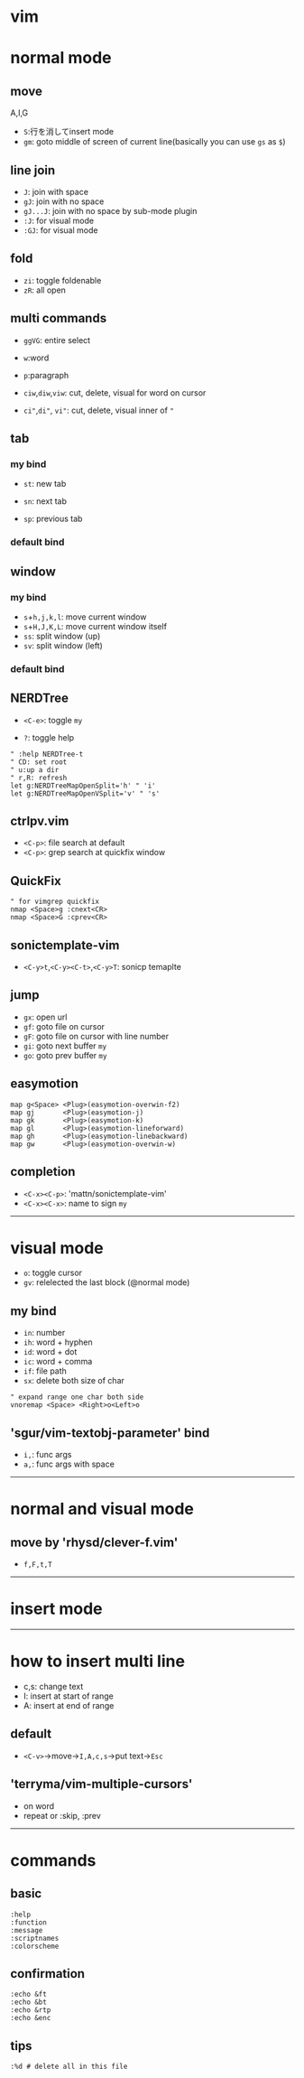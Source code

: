 # vim

# normal mode
## move
A,I,G
* `S`:行を消してinsert mode
* `gm`: goto middle of screen of current line(basically you can use `gs` as `$`)

## line join
* `J`: join with space
* `gJ`: join with no space
* `gJ...J`: join with no space by sub-mode plugin
* `:J`: for visual mode
* `:GJ`: for visual mode

## fold
* `zi`: toggle foldenable
* `zR`: all open

## multi commands
* `ggVG`: entire select

* `w`:word
* `p`:paragraph
* `ciw`,`diw`,`viw`: cut, delete, visual for word on cursor
* `ci"`,`di"`, `vi"`: cut, delete, visual inner of `"`

## tab
### my bind
* `st`: new tab

* `sn`: next tab
* `sp`: previous tab

### default bind

## window
### my bind
* `s`+`h,j,k,l`: move current window
* `s`+`H,J,K,L`: move current window itself
* `ss`: split window (up)
* `sv`: split window (left)

### default bind

## NERDTree
* `<C-e>`: toggle `my`
<!-- `s`: open at new left window -->
<!-- `o`,`<CR>`: open at current window -->
* `?`: toggle help

```
" :help NERDTree-t
" CD: set root
" u:up a dir
" r,R: refresh
let g:NERDTreeMapOpenSplit='h' " 'i'
let g:NERDTreeMapOpenVSplit='v' " 's'
```

## ctrlpv.vim
* `<C-p>`: file search at default
* `<C-p>`: grep search at quickfix window

## QuickFix
```
" for vimgrep quickfix
nmap <Space>g :cnext<CR>
nmap <Space>G :cprev<CR>
```

## sonictemplate-vim
* `<C-y>t`,`<C-y><C-t>`,`<C-y>T`: sonicp temaplte

## jump
* `gx`: open url
* `gf`: goto file on cursor
* `gF`: goto file on cursor with line number
* `gi`: goto next buffer `my`
* `go`: goto prev buffer `my`

## easymotion
```
map g<Space> <Plug>(easymotion-overwin-f2)
map gj       <Plug>(easymotion-j)
map gk       <Plug>(easymotion-k)
map gl       <Plug>(easymotion-lineforward)
map gh       <Plug>(easymotion-linebackward)
map gw       <Plug>(easymotion-overwin-w)
```

## completion
* `<C-x><C-p>`: 'mattn/sonictemplate-vim'
* `<C-x><C-x>`: name to sign `my`

----

# visual mode
* `o`: toggle cursor
* `gv`: relelected the last block (@normal mode)

## my bind
* `in`: number
* `ih`: word + hyphen
* `id`: word + dot
* `ic`: word + comma
* `if`: file path
* `sx`: delete both size of char

```
" expand range one char both side
vnoremap <Space> <Right>o<Left>o
```

## 'sgur/vim-textobj-parameter' bind
* `i,`: func args
* `a,`: func args with space

----

# normal and visual mode
## move by 'rhysd/clever-f.vim'
* `f,F,t,T`

----

# insert mode

----

# how to insert multi line
* c,s: change text
* I: insert at start of range
* A: insert at end of range
## default
* `<C-v>`->move->`I,A,c,s`->put text->`Esc`
## 'terryma/vim-multiple-cursors'
* <C-N> on word
* repeat <C-N> or <C-X>:skip, <C-p>:prev

----

# commands
## basic
```
:help
:function
:message
:scriptnames
:colorscheme
```
## confirmation
```
:echo &ft
:echo &bt
:echo &rtp
:echo &enc
```

## tips
```
:%d # delete all in this file
```
